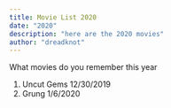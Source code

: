 ```yaml
---
title: Movie List 2020
date: "2020"
description: "here are the 2020 movies"
author: "dreadknot"
---
```

What movies do you remember this year
1. Uncut Gems 12/30/2019
1. Grung 1/6/2020
